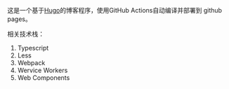 这是一个基于[Hugo](https://gohugo.io/)的博客程序，使用GitHub Actions自动编译并部署到 github pages。

相关技术栈：
1. Typescript
2. Less
3. Webpack
4. Wervice Workers
5. Web Components